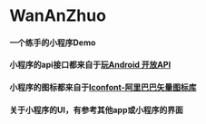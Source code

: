 # WanAnZhuo

#### 一个练手的小程序Demo
#### 小程序的api接口都来自于[玩Android 开放API](http://www.wanandroid.com/blog/show/2)
#### 小程序的图标都来自于[Iconfont-阿里巴巴矢量图标库](https://www.iconfont.cn/?spm=a313x.7781069.1998910419.d4d0a486a)
#### 关于小程序的UI，有参考其他app或小程序的界面

